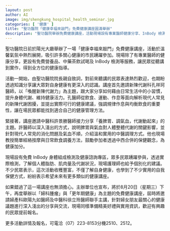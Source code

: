 ```yaml
---
layout: post
author: AI
image: img/shengkung_hospital_health_seminar.jpg
categories: [ '健康' ]
title: "聖功醫院「健康幸福來敲門」免費健康講座圓滿舉辦"
description: "聖功醫院舉辦免費健康講座，活動現場設有專業醫師健康分享、InBody 檢測服務與中藥茶飲試喝，吸引眾多民眾參與，獲得全面健康指導。主辦單位預告8月20日將再辦理婦科腫瘤與更年期主題講座，歡迎有興趣者提前報名。"
---
```

聖功醫院日前於陽光大廳舉辦了一場「健康幸福來敲門」免費健康講座，活動於溫馨氣氛中熱烈展開，吸引許多關心健康的市民踴躍參加。現場除了有專業醫師的健康分享，更設有免費營養品、中藥茶飲試喝及 InBody 檢測等服務，讓民眾從聽講到實作，得到全方位的健康指導。

活動一開始，由聖功醫院院長親自致詞，對前來聽講的民眾表達熱烈歡迎，也期盼透過知識分享讓大眾對自身健康有更深入的認識。講座首先邀請新陳代謝科孔祥珂醫師，以「喚醒新陳代謝力」為主題，跟大家分享如何藉由日常生活中的小習慣，提升身體代謝、維持健康活力。孔醫師從飲食、運動、作息等面向解析現代人常見的新陳代謝困擾，並提出實際可行的健康建議，強調規律作息與均衡飲食的重要性，讓在場民眾都能找到適合自己的健康管理方法。

緊接著，講座邀請中醫科許景勝醫師接力分享「養脾胃、調氣血，代謝動起來」的主題。許醫師以深入淺出的方式，說明脾胃與氣血對人體整體代謝的關鍵影響，並針對現代人常見的消化問題及氣血不順，介紹溫和實用的中醫調理方式。他也現場教授簡單經絡按摩與日常飲食調養方法，鼓勵參加者透過中西合併的保健觀念，為健康加分。

現場設有免費 InBody 身體組成檢測及健康諮詢專區，眾多民眾踴躍參與，透過實際檢測，了解個人體脂肪、肌肉量及代謝狀況，現場護理師也給予個別化的建議。不少民眾表示，這次活動收穫豐富，不僅了解自身健康，也學到了不少實用的自我保健方式，紛紛表示希望未來有更多類似的健康講座。

如果錯過了這一場講座也無須擔心。主辦單位也宣布，將於8月20日（星期三）下午，再度舉辦以「婦科腫瘤」與「更年期健康」為主題的免費健康講座，屆時將邀請婦產科歐陽九如醫師及中醫科徐立玲醫師聯手主講，針對婦女朋友最關心的健康議題進行深入淺出的分享與交流，現場同樣準備精美好禮與實用資訊，歡迎有興趣的民眾提前報名。

更多活動詳情及報名，可電洽（07）223-8153分機2510、2512。